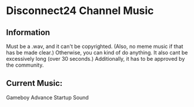 # Disconnect24 Channel Music

## Information
Must be a .wav, and it can't be copyrighted. (Also, no meme music if that has be made clear.) Otherwise, you can kind of do anything. It also cant be excessively long (over 30 seconds.) Additionally, it has to be approved by the community.

## Current Music:
Gameboy Advance Startup Sound
